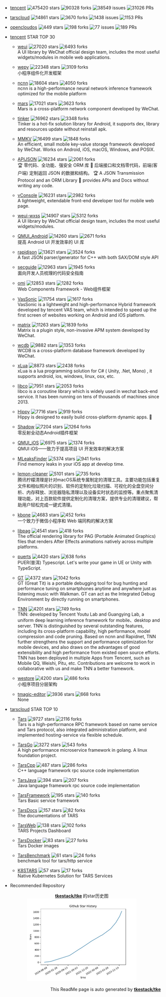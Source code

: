 
+ [tencent](https://github.com/tencent)
![475420 stars](https://img.shields.io/badge/Stars-475420-green)
![90328 forks](https://img.shields.io/badge/Forks-90328-green)
![38549 issues](https://img.shields.io/badge/Issues-38549-green)
![31026 PRs](https://img.shields.io/badge/PRs-31026-green)

+ [tarscloud](https://github.com/tarscloud)
![14861 stars](https://img.shields.io/badge/Stars-14861-green)
![3670 forks](https://img.shields.io/badge/Forks-3670-green)
![1438 issues](https://img.shields.io/badge/Issues-1438-green)
![1153 PRs](https://img.shields.io/badge/PRs-1153-green)

+ [opencloudos](https://github.com/opencloudos)
![449 stars](https://img.shields.io/badge/Stars-449-green)
![198 forks](https://img.shields.io/badge/Forks-198-green)
![77 issues](https://img.shields.io/badge/Issues-77-green)
![189 PRs](https://img.shields.io/badge/PRs-189-green)



+ [tencent](https://github.com/tencent) STAR TOP 30
    
    + [weui](https://github.com/tencent/weui) 
    ![27020 stars](https://img.shields.io/badge/Stars-27020-green)
    ![6493 forks](https://img.shields.io/badge/Forks-6493-green)  
    A UI library by WeChat official design team, includes the most useful widgets/modules in mobile web applications.
    
    + [wepy](https://github.com/tencent/wepy) 
    ![22348 stars](https://img.shields.io/badge/Stars-22348-green)
    ![3109 forks](https://img.shields.io/badge/Forks-3109-green)  
    小程序组件化开发框架
    
    + [ncnn](https://github.com/tencent/ncnn) 
    ![18604 stars](https://img.shields.io/badge/Stars-18604-green)
    ![4050 forks](https://img.shields.io/badge/Forks-4050-green)  
    ncnn is a high-performance neural network inference framework optimized for the mobile platform
    
    + [mars](https://github.com/tencent/mars) 
    ![17021 stars](https://img.shields.io/badge/Stars-17021-green)
    ![3623 forks](https://img.shields.io/badge/Forks-3623-green)  
    Mars is a cross-platform network component  developed by WeChat.
    
    + [tinker](https://github.com/tencent/tinker) 
    ![16962 stars](https://img.shields.io/badge/Stars-16962-green)
    ![3348 forks](https://img.shields.io/badge/Forks-3348-green)  
    Tinker is a hot-fix solution library for Android, it supports dex, library and resources update without reinstall apk.
    
    + [MMKV](https://github.com/tencent/MMKV) 
    ![16499 stars](https://img.shields.io/badge/Stars-16499-green)
    ![1848 forks](https://img.shields.io/badge/Forks-1848-green)  
    An efficient, small mobile key-value storage framework developed by WeChat. Works on Android, iOS, macOS, Windows, and POSIX.
    
    + [APIJSON](https://github.com/tencent/APIJSON) 
    ![16234 stars](https://img.shields.io/badge/Stars-16234-green)
    ![2061 forks](https://img.shields.io/badge/Forks-2061-green)  
    🏆 零代码、全功能、强安全 ORM 库 🚀 后端接口和文档零代码，前端(客户端) 定制返回 JSON 的数据和结构。 🏆 A JSON Transmission Protocol and an ORM Library 🚀  provides APIs and Docs without writing any code.
    
    + [vConsole](https://github.com/tencent/vConsole) 
    ![16231 stars](https://img.shields.io/badge/Stars-16231-green)
    ![2982 forks](https://img.shields.io/badge/Forks-2982-green)  
    A lightweight, extendable front-end developer tool for mobile web page.
    
    + [weui-wxss](https://github.com/tencent/weui-wxss) 
    ![14907 stars](https://img.shields.io/badge/Stars-14907-green)
    ![5312 forks](https://img.shields.io/badge/Forks-5312-green)  
    A UI library by WeChat official design team, includes the most useful widgets/modules.
    
    + [QMUI_Android](https://github.com/tencent/QMUI_Android) 
    ![14260 stars](https://img.shields.io/badge/Stars-14260-green)
    ![2671 forks](https://img.shields.io/badge/Forks-2671-green)  
    提高 Android UI 开发效率的 UI 库
    
    + [rapidjson](https://github.com/tencent/rapidjson) 
    ![13621 stars](https://img.shields.io/badge/Stars-13621-green)
    ![3524 forks](https://img.shields.io/badge/Forks-3524-green)  
    A fast JSON parser/generator for C++ with both SAX/DOM style API
    
    + [secguide](https://github.com/tencent/secguide) 
    ![12963 stars](https://img.shields.io/badge/Stars-12963-green)
    ![1945 forks](https://img.shields.io/badge/Forks-1945-green)  
    面向开发人员梳理的代码安全指南
    
    + [omi](https://github.com/tencent/omi) 
    ![12853 stars](https://img.shields.io/badge/Stars-12853-green)
    ![1282 forks](https://img.shields.io/badge/Forks-1282-green)  
    Web Components Framework - Web组件框架
    
    + [VasSonic](https://github.com/tencent/VasSonic) 
    ![11754 stars](https://img.shields.io/badge/Stars-11754-green)
    ![1617 forks](https://img.shields.io/badge/Forks-1617-green)  
    VasSonic is a lightweight and high-performance Hybrid framework developed by tencent VAS team, which is intended to speed up the first screen of websites working on Android and iOS platform. 
    
    + [matrix](https://github.com/tencent/matrix) 
    ![11263 stars](https://img.shields.io/badge/Stars-11263-green)
    ![1839 forks](https://img.shields.io/badge/Forks-1839-green)  
    Matrix is a plugin style, non-invasive APM system developed by WeChat.
    
    + [wcdb](https://github.com/tencent/wcdb) 
    ![9882 stars](https://img.shields.io/badge/Stars-9882-green)
    ![1353 forks](https://img.shields.io/badge/Forks-1353-green)  
    WCDB is a cross-platform database framework developed by WeChat.
    
    + [xLua](https://github.com/tencent/xLua) 
    ![8873 stars](https://img.shields.io/badge/Stars-8873-green)
    ![2438 forks](https://img.shields.io/badge/Forks-2438-green)  
    xLua is a lua programming solution for  C# ( Unity, .Net, Mono) , it supports android, ios, windows, linux, osx, etc.
    
    + [libco](https://github.com/tencent/libco) 
    ![7951 stars](https://img.shields.io/badge/Stars-7951-green)
    ![2053 forks](https://img.shields.io/badge/Forks-2053-green)  
    libco is a coroutine library which is widely used in wechat  back-end service. It has been running on tens of thousands of machines since 2013.
    
    + [Hippy](https://github.com/tencent/Hippy) 
    ![7716 stars](https://img.shields.io/badge/Stars-7716-green)
    ![919 forks](https://img.shields.io/badge/Forks-919-green)  
    Hippy is designed to easily build cross-platform dynamic apps. 👏
    
    + [Shadow](https://github.com/tencent/Shadow) 
    ![7204 stars](https://img.shields.io/badge/Stars-7204-green)
    ![1264 forks](https://img.shields.io/badge/Forks-1264-green)  
    零反射全动态Android插件框架
    
    + [QMUI_iOS](https://github.com/tencent/QMUI_iOS) 
    ![6975 stars](https://img.shields.io/badge/Stars-6975-green)
    ![1374 forks](https://img.shields.io/badge/Forks-1374-green)  
    QMUI iOS——致力于提高项目 UI 开发效率的解决方案
    
    + [MLeaksFinder](https://github.com/tencent/MLeaksFinder) 
    ![5374 stars](https://img.shields.io/badge/Stars-5374-green)
    ![941 forks](https://img.shields.io/badge/Forks-941-green)  
    Find memory leaks in your iOS app at develop time.
    
    + [lemon-cleaner](https://github.com/tencent/lemon-cleaner) 
    ![5101 stars](https://img.shields.io/badge/Stars-5101-green)
    ![735 forks](https://img.shields.io/badge/Forks-735-green)  
    腾讯柠檬清理是针对macOS系统专属制定的清理工具。主要功能包括重复文件和相似照片的识别、软件的定制化垃圾扫描、可视化的全盘空间分析、内存释放、浏览器隐私清理以及设备实时状态的监控等。重点聚焦清理功能，对上百款软件提供定制化的清理方案，提供专业的清理建议，帮助用户轻松完成一键式清理。
    
    + [kbone](https://github.com/tencent/kbone) 
    ![4683 stars](https://img.shields.io/badge/Stars-4683-green)
    ![452 forks](https://img.shields.io/badge/Forks-452-green)  
    一个致力于微信小程序和 Web 端同构的解决方案
    
    + [libpag](https://github.com/tencent/libpag) 
    ![4541 stars](https://img.shields.io/badge/Stars-4541-green)
    ![418 forks](https://img.shields.io/badge/Forks-418-green)  
    The official rendering library for PAG (Portable Animated Graphics) files that renders After Effects animations natively across multiple platforms.
    
    + [puerts](https://github.com/tencent/puerts) 
    ![4420 stars](https://img.shields.io/badge/Stars-4420-green)
    ![638 forks](https://img.shields.io/badge/Forks-638-green)  
    PUER(普洱) Typescript. Let's write your game in UE or Unity with TypeScript.
    
    + [GT](https://github.com/tencent/GT) 
    ![4372 stars](https://img.shields.io/badge/Stars-4372-green)
    ![1042 forks](https://img.shields.io/badge/Forks-1042-green)  
    GT (Great Tit) is a portable debugging tool for bug hunting and performance tuning on smartphones anytime and anywhere just as listening music with Walkman. GT can act as the Integrated Debug Environment by directly running on smartphones.
    
    + [TNN](https://github.com/tencent/TNN) 
    ![4201 stars](https://img.shields.io/badge/Stars-4201-green)
    ![749 forks](https://img.shields.io/badge/Forks-749-green)  
    TNN: developed by Tencent Youtu Lab and Guangying Lab, a uniform deep learning inference framework for mobile、desktop and server. TNN is distinguished by several outstanding features, including its cross-platform capability, high performance, model compression and code pruning. Based on ncnn and Rapidnet, TNN further strengthens the support and performance optimization for mobile devices, and also draws on the advantages of good extensibility and high performance from existed open source efforts. TNN has been deployed in multiple Apps from Tencent, such as Mobile QQ, Weishi, Pitu, etc. Contributions are welcome to work in collaborative with us and make TNN a better framework. 
    
    + [westore](https://github.com/tencent/westore) 
    ![4200 stars](https://img.shields.io/badge/Stars-4200-green)
    ![486 forks](https://img.shields.io/badge/Forks-486-green)  
    小程序项目分层架构
    
    + [tmagic-editor](https://github.com/tencent/tmagic-editor) 
    ![3936 stars](https://img.shields.io/badge/Stars-3936-green)
    ![668 forks](https://img.shields.io/badge/Forks-668-green)  
    None
    

+ [tarscloud](https://github.com/tarscloud) STAR TOP 10
    
    + [Tars](https://github.com/tarscloud/Tars) 
    ![9727 stars](https://img.shields.io/badge/Stars-9727-green)
    ![2116 forks](https://img.shields.io/badge/Forks-2116-green)  
    Tars is a high-performance RPC framework based on name service and Tars protocol, also integrated administration platform, and implemented hosting-service via flexible schedule.
    
    + [TarsGo](https://github.com/tarscloud/TarsGo) 
    ![3272 stars](https://img.shields.io/badge/Stars-3272-green)
    ![543 forks](https://img.shields.io/badge/Forks-543-green)  
    A  high performance microservice  framework  in golang. A linux foundation project.
    
    + [TarsCpp](https://github.com/tarscloud/TarsCpp) 
    ![487 stars](https://img.shields.io/badge/Stars-487-green)
    ![286 forks](https://img.shields.io/badge/Forks-286-green)  
    C++ language framework rpc source code implementation
    
    + [TarsJava](https://github.com/tarscloud/TarsJava) 
    ![394 stars](https://img.shields.io/badge/Stars-394-green)
    ![207 forks](https://img.shields.io/badge/Forks-207-green)  
    Java language framework rpc source code implementation
    
    + [TarsFramework](https://github.com/tarscloud/TarsFramework) 
    ![195 stars](https://img.shields.io/badge/Stars-195-green)
    ![140 forks](https://img.shields.io/badge/Forks-140-green)  
    Tars Basic service framework
    
    + [TarsDocs](https://github.com/tarscloud/TarsDocs) 
    ![157 stars](https://img.shields.io/badge/Stars-157-green)
    ![82 forks](https://img.shields.io/badge/Forks-82-green)  
    The documentations of TARS
    
    + [TarsWeb](https://github.com/tarscloud/TarsWeb) 
    ![138 stars](https://img.shields.io/badge/Stars-138-green)
    ![102 forks](https://img.shields.io/badge/Forks-102-green)  
    TARS Projects Dashboard
    
    + [TarsDocker](https://github.com/tarscloud/TarsDocker) 
    ![83 stars](https://img.shields.io/badge/Stars-83-green)
    ![27 forks](https://img.shields.io/badge/Forks-27-green)  
    Tars Docker  images
    
    + [TarsBenchmark](https://github.com/tarscloud/TarsBenchmark) 
    ![61 stars](https://img.shields.io/badge/Stars-61-green)
    ![24 forks](https://img.shields.io/badge/Forks-24-green)  
    benchmark tool for tars/http service
    
    + [K8STARS](https://github.com/tarscloud/K8STARS) 
    ![57 stars](https://img.shields.io/badge/Stars-57-green)
    ![17 forks](https://img.shields.io/badge/Forks-17-green)  
    Native Kubernetes  Solution for TARS Services
    


+ Recommended Repository  
<p align="center">
      <strong>
        <a href="https://github.com/tkestack/tke" target="_blank">tkestack/tke</a>
      </strong>  的star历史图
  <br>
  <img src="https://raw.githubusercontent.com/ButterAndButterfly/GithubTools/master/data/stars_history.jpg" width="350px"></img>    
</p>

<p align="right">
      This ReadMe page is auto generated by 
      <strong>
        <a href="https://github.com/tkestack/tke" target="_blank">tkestack/tke</a><br>
      </strong>   
</p>